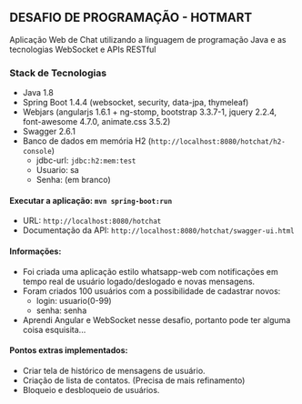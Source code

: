 ## DESAFIO DE PROGRAMAÇÃO - HOTMART
Aplicação Web de Chat utilizando a linguagem de programação Java e as tecnologias WebSocket e APIs RESTful

### Stack de Tecnologias

* Java 1.8
* Spring Boot 1.4.4 (websocket, security, data-jpa, thymeleaf)
* Webjars (angularjs 1.6.1 + ng-stomp, bootstrap 3.3.7-1, jquery 2.2.4, font-awesome 4.7.0, animate.css 3.5.2)
* Swagger 2.6.1
* Banco de dados em memória H2 (`http://localhost:8080/hotchat/h2-console`)
  * jdbc-url: `jdbc:h2:mem:test` 
  * Usuario: sa
  * Senha: (em branco)

#### Executar a aplicação: `mvn spring-boot:run`

* URL: `http://localhost:8080/hotchat`
* Documentação da API: `http://localhost:8080/hotchat/swagger-ui.html`

#### Informações:

* Foi criada uma aplicação estilo whatsapp-web com notificações em tempo real de usuário logado/deslogado e novas mensagens.
* Foram criados 100 usuários com a possibilidade de cadastrar novos:
  * login: usuario(0-99)
  * senha: senha
* Aprendi Angular e WebSocket nesse desafio, portanto pode ter alguma coisa esquisita... 

#### Pontos extras implementados:

* Criar tela de histórico de mensagens de usuário.
* Criação de lista de contatos. (Precisa de mais refinamento)
* Bloqueio e desbloqueio de usuários.

